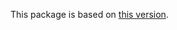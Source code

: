 This package is based on [this version](https://github.com/cosmos/cosmos-sdk/blob/c201963e411f93538c2197a5cd82cb33945ffbac/simapp).
